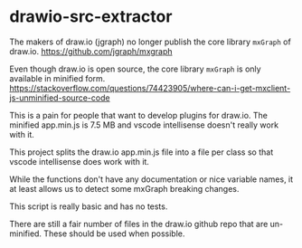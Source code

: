 # drawio-src-extractor

The makers of draw.io (jgraph) no longer publish the core library `mxGraph` of draw.io.
https://github.com/jgraph/mxgraph

Even though draw.io is open source, the core library `mxGraph` is only available in minified form.
https://stackoverflow.com/questions/74423905/where-can-i-get-mxclient-js-unminified-source-code

This is a pain for people that want to develop plugins for draw.io. The minified app.min.js is 7.5 MB and vscode intellisense doesn't really work with it.

This project splits the draw.io app.min.js file into a file per class so that vscode intellisense does work with it.

While the functions don't have any documentation or nice variable names, it at least allows us to detect some mxGraph breaking changes.

This script is really basic and has no tests.

There are still a fair number of files in the draw.io github repo that are un-minified. These should be used when possible.
